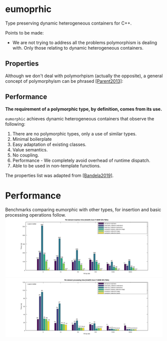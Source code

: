 # eumoprhic
Type preserving dynamic heterogeneous containers for C++.

Points to be made:

- We are not trying to address all the problems polymorphism is dealing with. Only those relating to dynamic heterogeneous containers.

## Properties

Although we don't deal with polymorhpism (actually the opposite), a general concept of polymorphyism can be phrased [[Parent2013]](https://www.youtube.com/watch?v=bIhUE5uUFOA):

## Performance

**The requirement of a polymorphic type, by definition, comes from its use.** 

``eumorphic`` achieves dynamic heterogeneous containers that observe the following:

1. There are no polymorphic types, only a use of similar types.
2. Minimal boilerplate
3. Easy adaptation of existing classes.
4. Value semantics.
5. No coupling.
6. Performance - We completely avoid overhead of runtime dispatch.
7. Able to be used in non-template functions.

The properties list was adapted from [[Bandela2019]](https://github.com/CppCon/CppCon2019/blob/master/Presentations/polymorphism__virtual/polymorphism__virtual__john_bandela__cppcon_2019.pdf).

# Performance
Benchmarks comparing eumorphic with other types, for insertion and basic processing operations follow.
![Insertion performance comparisons](doc/hetero_insertion_benchmark.png)
![Insertion performance comparisons](doc/hetero_access_benchmark.png)
